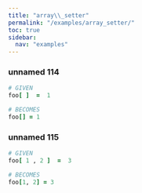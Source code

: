 ```yaml
---
title: "array\\_setter"
permalink: "/examples/array_setter/"
toc: true
sidebar:
  nav: "examples"
---
```


### unnamed 114
```ruby
# GIVEN
foo[ ]  =  1
```
```ruby
# BECOMES
foo[] = 1
```
### unnamed 115
```ruby
# GIVEN
foo[ 1 , 2 ]  =  3
```
```ruby
# BECOMES
foo[1, 2] = 3
```
